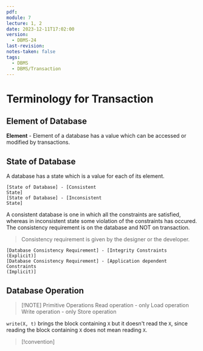 ```yaml
---
pdf: 
module: 7
lecture: 1, 2
date: 2023-12-11T17:02:00
version:
  - DBMS-24
last-revision: 
notes-taken: false
tags:
  - DBMS
  - DBMS/Transaction
---
```

# Terminology for Transaction

## Element of Database
**Element** - Element of a database has a value which can be accessed or modified by transactions.


## State of Database
A database has a state which is a value for each of its element.

```nomnoml
[State of Database] - [Consistent
State]
[State of Database] - [Inconsistent
State]
```

A consistent database is one in which all the constraints are satisfied, whereas in inconsistent state some violation of the constraints has occured.
The consistency requirement is on the database and NOT on transaction.
 
> Consistency requirement is given by the designer or the developer.

```nomnoml
[Database Consistency Requirement] - [Integrity Constraints
(Explicit)]
[Database Consistency Requirement] - [Application dependent Constraints
(Implicit)]
```

## Database Operation

> [!NOTE] Primitive Operations
> Read operation - only Load operation
> Write operation - only Store operation
 
`write(X, t)` brings the block containing `X` but it doesn't read the `X`, since reading the block containing `X` does not mean reading `X`.

> [!convention] 
